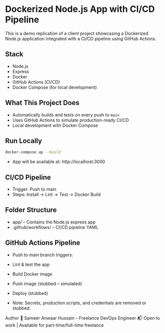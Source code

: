 # Dockerized Node.js App with CI/CD Pipeline

This is a demo replication of a client project showcasing a Dockerized Node.js application integrated with a CI/CD pipeline using GitHub Actions.

## Stack
- Node.js
- Express
- Docker
- GitHub Actions (CI/CD)
- Docker Compose (for local development)

## What This Project Does
- Automatically builds and tests on every push to `main`
- Uses GitHub Actions to simulate production-ready CI/CD
- Local development with Docker Compose

## Run Locally

```bash
docker-compose up --build

```
- App will be available at: http://localhost:3000

## CI/CD Pipeline
- Trigger: Push to main
- Steps: Install → Lint → Test → Docker Build

## Folder Structure
- app/ – Contains the Node.js express app
- .github/workflows/ – CI/CD pipeline YAML

## GitHub Actions Pipeline
- Push to main branch triggers:

- Lint & test the app
- Build Docker image
- Push image (stubbed – simulated)
- Deploy (stubbed)

- Note: Secrets, production scripts, and credentials are removed or stubbed.

Author
👤 Sameer Anwaar Hussain – Freelance DevOps Engineer
📬 Open to work | Available for part-time/full-time freelance
